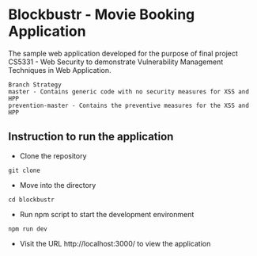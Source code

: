 # Blockbustr - Movie Booking Application

The sample web application developed for the purpose of final project CS5331 - Web Security to demonstrate
Vulnerability Management Techniques in Web Application.

```
Branch Strategy
master - Contains generic code with no security measures for XSS and HPP
prevention-master - Contains the preventive measures for the XSS and HPP
```

## Instruction to run the application

 - Clone the repository

```
git clone 
```

- Move into the directory

```
cd blockbustr
```

- Run npm script to start the development environment

```
npm run dev
```

- Visit the URL http://localhost:3000/ to view the application
